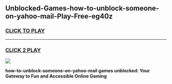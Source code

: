
## Unblocked-Games-how-to-unblock-someone-on-yahoo-mail-Play-Free-eg40z
<h3>
<a href="https://premium76.site?title=how-to-unblock-someone-on-yahoo-mail&ref=18A1">CLICK TO PLAY</a></h3>
<hr>

<h3>
<a href="https://premium76.site?title=how-to-unblock-someone-on-yahoo-mail&ref=18A1">CLICK 2 PLAY</a>
  
</h3>

<a href="https://premium76.site?title=how-to-unblock-someone-on-yahoo-mail&ref=18A1"><img src="https://clearcache.store/games.png"></a>


**how-to-unblock-someone-on-yahoo-mail games unblocked: Your Gateway to Fun and Accessible Online Gaming**
